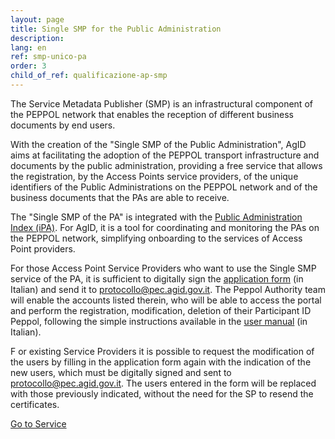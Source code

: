 ```yaml
---
layout: page
title: Single SMP for the Public Administration
description:
lang: en
ref: smp-unico-pa
order: 3
child_of_ref: qualificazione-ap-smp
---
```


The Service Metadata Publisher (SMP) is an infrastructural component of the PEPPOL network that enables the reception of different business documents by end users.

With the creation of the "Single SMP of the Public Administration", AgID aims at facilitating the adoption of the PEPPOL transport infrastructure and documents by the public administration, providing a free service that allows the registration, by the Access Points service providers, of the unique identifiers of the Public Administrations on the PEPPOL network and of the business documents that the PAs are able to receive.

The "Single SMP of the PA" is integrated with the [Public Administration Index (iPA)](https://indicepa.gov.it/). For AgID, it is a tool for coordinating and monitoring the PAs on the PEPPOL network, simplifying onboarding to the services of Access Point providers.

For those Access Point Service Providers who want to use the Single SMP service of the PA, it is sufficient to digitally sign the [application form](/attachments/Form_Abilitazione_SMP_v0.6.docx) (in Italian) and send it to [protocollo@pec.agid.gov.it](mailto:protocollo@pec.agid.gov.it). The Peppol Authority team will enable the accounts listed therein, who will be able to access the portal and perform the registration, modification, deletion of their Participant ID Peppol, following the simple instructions available in the [user manual](/attachments/20201111_Manuale_Interfaccia_SMP_Service_Provider_v1.0.pdf) (in Italian).

F or existing Service Providers it is possible to request the modification of the users by filling in the application form again with the indication of the new users, which must be digitally signed and sent to [protocollo@pec.agid.gov.it](mailto:protocollo@pec.agid.gov.it). The users entered in the form will be replaced with those previously indicated, without the need for the SP to resend the certificates.

<a href="https://peppol-smp-w.agid.gov.it/ipa/" class="btn btn-primary" role="button">Go to Service</a>
